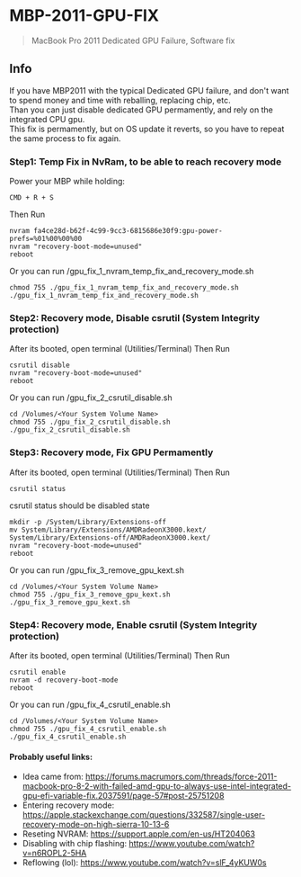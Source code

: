 # MBP-2011-GPU-FIX
> MacBook Pro 2011 Dedicated GPU Failure, Software fix



## Info
If you have MBP2011 with the typical Dedicated GPU failure, and don't want to spend money and time with reballing, replacing chip, etc.  
Than you can just disable dedicated GPU permamently, and rely on the integrated CPU gpu.  
This fix is permamently, but on OS update it reverts, so you have to repeat the same process to fix again.  

### Step1: Temp Fix in NvRam, to be able to reach recovery mode
Power your MBP while holding:  

    CMD + R + S
Then Run 

    nvram fa4ce28d-b62f-4c99-9cc3-6815686e30f9:gpu-power-prefs=%01%00%00%00
    nvram "recovery-boot-mode=unused"
    reboot
Or you can run /gpu_fix_1_nvram_temp_fix_and_recovery_mode.sh

    chmod 755 ./gpu_fix_1_nvram_temp_fix_and_recovery_mode.sh
    ./gpu_fix_1_nvram_temp_fix_and_recovery_mode.sh


### Step2: Recovery mode, Disable csrutil (System Integrity protection)
After its booted, open terminal (Utilities/Terminal)
Then Run 

    csrutil disable
    nvram "recovery-boot-mode=unused"
    reboot
    
Or you can run /gpu_fix_2_csrutil_disable.sh

    cd /Volumes/<Your System Volume Name>
    chmod 755 ./gpu_fix_2_csrutil_disable.sh
    ./gpu_fix_2_csrutil_disable.sh


### Step3: Recovery mode, Fix GPU Permamently 
After its booted, open terminal (Utilities/Terminal)
Then Run 

    csrutil status
csrutil status should be disabled state

    mkdir -p /System/Library/Extensions-off
    mv System/Library/Extensions/AMDRadeonX3000.kext/ System/Library/Extensions-off/AMDRadeonX3000.kext/
    nvram "recovery-boot-mode=unused"
    reboot
    
Or you can run /gpu_fix_3_remove_gpu_kext.sh

    cd /Volumes/<Your System Volume Name>
    chmod 755 ./gpu_fix_3_remove_gpu_kext.sh
    ./gpu_fix_3_remove_gpu_kext.sh


### Step4: Recovery mode, Enable csrutil (System Integrity protection)
After its booted, open terminal (Utilities/Terminal)
Then Run 

    csrutil enable
    nvram -d recovery-boot-mode
    reboot
    
Or you can run /gpu_fix_4_csrutil_enable.sh

    cd /Volumes/<Your System Volume Name>
    chmod 755 ./gpu_fix_4_csrutil_enable.sh
    ./gpu_fix_4_csrutil_enable.sh

#### Probably useful links:

 - Idea came from: https://forums.macrumors.com/threads/force-2011-macbook-pro-8-2-with-failed-amd-gpu-to-always-use-intel-integrated-gpu-efi-variable-fix.2037591/page-57#post-25751208
 - Entering recovery mode: https://apple.stackexchange.com/questions/332587/single-user-recovery-mode-on-high-sierra-10-13-6
 - Reseting NVRAM: https://support.apple.com/en-us/HT204063
 - Disabling with chip flashing: https://www.youtube.com/watch?v=n6ROPL2-5HA
 - Reflowing (lol): https://www.youtube.com/watch?v=slF_4yKUW0s